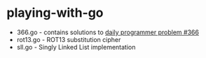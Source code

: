 # playing-with-go 

- 366.go - contains solutions to [daily programmer problem #366](https://www.reddit.com/r/dailyprogrammer/comments/98ufvz/20180820_challenge_366_easy_word_funnel_1/)
- rot13.go - ROT13 substitution cipher
- sll.go - Singly Linked List implementation